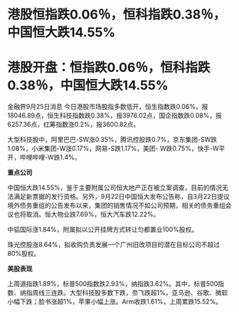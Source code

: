 # 港股恒指跌0.06％，恒科指跌0.38％，中国恒大跌14.55%

# 港股开盘：恒指跌0.06％，恒科指跌0.38％，中国恒大跌14.55%

金融界9月25日消息
今日港股市场股指多数低开，恒生指数跌0.06%，报18046.89点，恒生科技指数跌0.38%，报3976.02点，国企指数跌0.08%，报6257.36点，红筹指数涨0.2%，报3600.82点。

大型科技股中，阿里巴巴-SW涨0.35%，腾讯控股跌0.7%，京东集团-SW跌1.08%，小米集团-W涨0.17%，网易-S跌1.17%，美团-
W跌0.75%，快手-W平开，哔哩哔哩-W跌1.4%。

**重点公司**

中国恒大跌14.55%，鉴于主要附属公司恒大地产正在被立案调查，目前的情况无法满足新票据的发行资格。另外，9月22日中国恒大发布公告称，自3月22日提议境外债务重组的公告发布以来，集团的销售情况不如公司预期，相关的债务重组会议也将取消。恒大物业跌7.69%，恒大汽车跌12.22%。

中铝国际涨1.84%，附属拟以公开挂牌方式转让匀都置业100%股权。

珠光控股涨8.64%，拟收购负责发展一个广州旧改项目的潜在目标公司不超过80%股权。

**美股表现**

上周道指跌1.89%，标普500指数跌2.93%，纳指跌3.62%。其中，标普500指数、纳指周线三连跌。大型科技股多数下跌，奈飞跌超1%，亚马逊、谷歌、微软小幅下跌；脸书涨超1%，苹果小幅上涨。Arm收跌1.61%，上周累跌15.52%。

